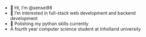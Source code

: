 - 👋 Hi, I’m @sensei98
- 👀 I’m interested in full-stack web development and backend development
- 🌱 Polishing my python skills currently
- A fourth year computer science student at Inholland university



<!---
sensei98/sensei98 is a ✨ special ✨ repository because its `README.md` (this file) appears on your GitHub profile.
You can click the Preview link to take a look at your changes.
--->
